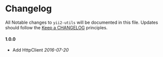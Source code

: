 # Changelog
All Notable changes to `yii2-utils` will be documented in this file.
Updates should follow the [Keep a CHANGELOG](http://keepachangelog.com/) principles.

#### 1.0.0

* Add HttpClient *2016-07-20*